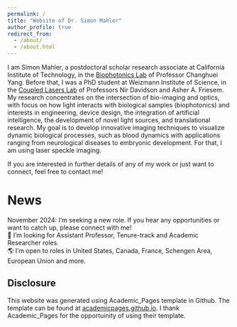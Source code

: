 ```yaml
---
permalink: /
title: "Website of Dr. Simon Mahler"
author_profile: true
redirect_from: 
  - /about/
  - /about.html
---
```

I am Simon Mahler, a postdoctoral scholar research associate at California Institute of Technology, in the 
 <a href="https://biophot.caltech.edu/" target="_blank">Biophotonics Lab</a> of Professor Changhuei Yang. Before that, I was a PhD student at Weizmann Institute of Science, in the <a href="https://www.weizmann.ac.il/complex/NirDavidson/research-activities/coupled-lasers" target="_blank">Coupled Lasers Lab</a> of Professors Nir Davidson and Asher A. Friesem. My research concentrates on the intersection of bio-imaging and optics, with focus on how light interacts with biological samples (biophotonics) and interests in engineering, device design, the integration of artificial intelligence, the development of novel light sources, and translational research. My goal is to develop innovative imaging techniques to visualize dynamic biological processes, such as blood dynamics with applications ranging from neurological diseases to embryonic development. For that, I am using laser speckle imaging. 

If you are interested in further details of any of my work or just want to connect, feel free to contact me!

News
======
November 2024: I’m seeking a new role. If you hear any opportunities or want to catch up, please connect with me!
<br>💼 I’m looking for Assistant Professor, Tenure-track and Academic Researcher roles.
<br>🌎 I’m open to roles in United States, Canada, France, Schengen Area, European Union and more.

Disclosure
------
This website was generated using Academic_Pages template in Github. The template can be found at <a href="https://academicpages.github.io" target="_blank">academicpages.github.io</a>. I thank Academic_Pages for the opportuinity of using their template.
